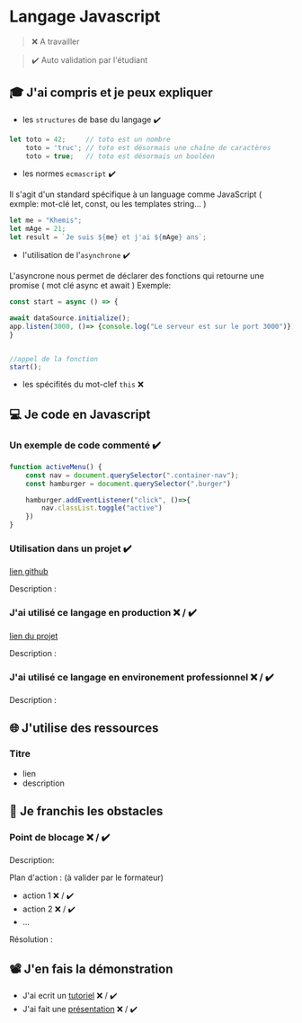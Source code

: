 # Langage Javascript

> ❌ A travailler

> ✔️ Auto validation par l'étudiant

## 🎓 J'ai compris et je peux expliquer

- les `structures` de base du langage  ✔️
```javascript
let toto = 42;     // toto est un nombre
    toto = 'truc'; // toto est désormais une chaîne de caractères
    toto = true;   // toto est désormais un booléen
```
- les normes `ecmascript`  ✔️


Il s'agit d'un standard spécifique à un language comme JavaScript ( exmple: mot-clé let, const, ou les templates string... )
```javascript
let me = "Khemis";
let mAge = 21;
let result = `Je suis ${me} et j'ai ${mAge} ans`;
```

- l'utilisation de l'`asynchrone`  ✔️


L'asyncrone nous permet de déclarer des fonctions qui retourne une promise ( mot clé async et await )
Exemple:
```javascript
const start = async () => {

await dataSource.initialize();
app.listen(3000, ()=> {console.log("Le serveur est sur le port 3000")});
}


//appel de la fonction 
start();
```
- les spécifités du mot-clef `this` ❌ 

## 💻 Je code en Javascript

### Un exemple de code commenté  ✔️

```javascript
function activeMenu() {
    const nav = document.querySelector(".container-nav");
    const hamburger = document.querySelector(".burger")

    hamburger.addEventListener("click", ()=>{
        nav.classList.toggle("active")
    })
}
```

### Utilisation dans un projet  ✔️

[lien github](...)

Description :

### J'ai utilisé ce langage en production ❌ / ✔️

[lien du projet](...)

Description :

### J'ai utilisé ce langage en environement professionnel ❌ / ✔️

Description :

## 🌐 J'utilise des ressources

### Titre

- lien
- description

## 🚧 Je franchis les obstacles

### Point de blocage ❌ / ✔️

Description:

Plan d'action : (à valider par le formateur)

- action 1 ❌ / ✔️
- action 2 ❌ / ✔️
- ...

Résolution :

## 📽️ J'en fais la démonstration

- J'ai ecrit un [tutoriel](...) ❌ / ✔️
- J'ai fait une [présentation](...) ❌ / ✔️


